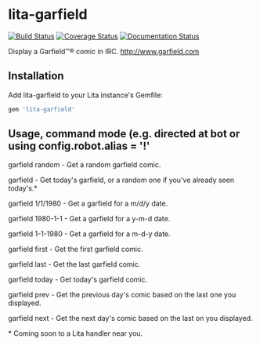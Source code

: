 # lita-garfield

[![Build Status](https://travis-ci.org/onewheelskyward/lita-garfield.png?branch=master)](https://travis-ci.org/onewheelskyward/lita-garfield)
[![Coverage Status](https://coveralls.io/repos/onewheelskyward/lita-garfield/badge.png)](https://coveralls.io/r/onewheelskyward/lita-garfield)
[![Documentation Status](https://readthedocs.org/projects/lita-garfield/badge/?version=latest)](https://readthedocs.org/projects/lita-garfield/?badge=latest)

Display a Garfield™® comic in IRC.  http://www.garfield.com

## Installation

Add lita-garfield to your Lita instance's Gemfile:

``` ruby
gem 'lita-garfield'
```

## Usage, command mode (e.g. directed at bot or using config.robot.alias = '!'

garfield random - Get a random garfield comic.

garfield - Get today's garfield, or a random one if you've already seen today's.*

garfield 1/1/1980 - Get a garfield for a m/d/y date.

garfield 1980-1-1 - Get a garfield for a y-m-d date.

garfield 1-1-1980 - Get a garfield for a m-d-y date.

garfield first - Get the first garfield comic.

garfield last - Get the last garfield comic.

garfield today - Get today's garfield comic.

garfield prev - Get the previous day's comic based on the last one you displayed.

garfield next - Get the next day's comic based on the last on you displayed.

\* Coming soon to a Lita handler near you.
